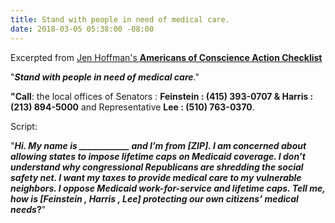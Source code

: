 ```yaml
---
title: Stand with people in need of medical care.
date: 2018-03-05 05:38:00 -08:00
---
```


Excerpted from [Jen Hoffman's **Americans of Conscience Action Checklist**](https://jenniferhofmann.com/)
 
"***Stand with people in need of medical care***."

**"Call**: the local offices of Senators :
**Feinstein : (415) 393-0707
 & Harris : (213) 894-5000** 
and Representative **Lee : (510) 763-0370**.

Script: 

"***Hi.  My name is ____________ and I’m from [ZIP].  I am concerned about allowing states to impose lifetime caps on Medicaid coverage. I don’t understand why congressional Republicans are **shredding the social safety net**. I want my taxes to provide **medical care to my vulnerable neighbors**. **I oppose Medicaid work-for-service and lifetime caps**. Tell me, how is [*Feinstein , Harris , Lee*] protecting our own citizens’ medical needs*?**"

